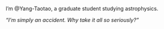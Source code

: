 I’m @Yang-Taotao, a graduate student studying astrophysics.

_“I’m simply an accident. Why take it all so seriously?”_

<!---
Yang-Taotao/Yang-Taotao is a ✨ special ✨ repository because its `README.md` (this file) appears on your GitHub profile.
You can click the Preview link to take a look at your changes.
--->
